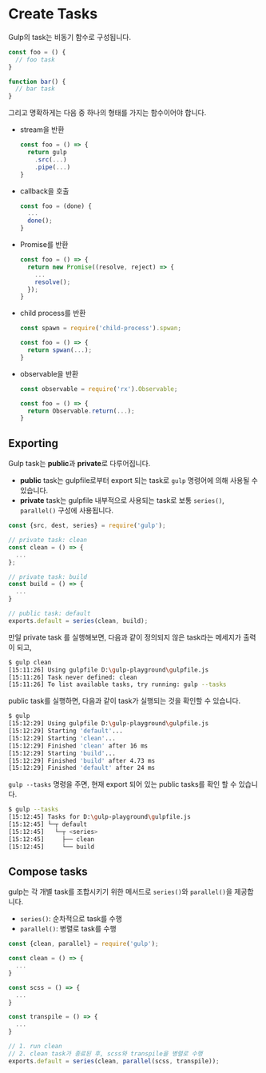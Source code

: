 # Create Tasks

Gulp의 task는 비동기 함수로 구성됩니다.

```javascript
const foo = () {
  // foo task
}

function bar() {
  // bar task
}
```

그리고 명확하게는 다음 중 하나의 형태를 가지는 함수이어야 합니다.

- stream을 반환

  ```javascript
  const foo = () => {
    return gulp
      .src(...)
      .pipe(...)
  }
  ```

- callback을 호출

  ```javascript
  const foo = (done) {
    ...
    done();
  }
  ```

- Promise를 반환

  ```javascript
  const foo = () => {
    return new Promise((resolve, reject) => {
      ...
      resolve();
    });
  }
  ```

- child process를 반환

  ```javascript
  const spawn = require('child-process').spwan;

  const foo = () => {
    return spwan(...);
  }
  ```

- observable을 반환

  ```javascript
  const observable = require('rx').Observable;

  const foo = () => {
    return Observable.return(...);
  }
  ```

## Exporting

Gulp task는 **public**과 **private**로 다루어집니다.

- **public** task는 gulpfile로부터 export 되는 task로 `gulp` 명령어에 의해 사용될 수 있습니다.
- **private** task는 gulpfile 내부적으로 사용되는 task로 보통 `series()`, `parallel()` 구성에 사용됩니다.

```javascript
const {src, dest, series} = require('gulp');

// private task: clean
const clean = () => {
  ...
};

// private task: build
const build = () => {
  ...
}

// public task: default
exports.default = series(clean, build);
```

만일 private task 를 실행해보면, 다음과 같이 정의되지 않은 task라는 메세지가 출력이 되고,

```bash
$ gulp clean
[15:11:26] Using gulpfile D:\gulp-playground\gulpfile.js
[15:11:26] Task never defined: clean
[15:11:26] To list available tasks, try running: gulp --tasks
```

public task를 실행하면, 다음과 같이 task가 실행되는 것을 확인할 수 있습니다.

```bash
$ gulp
[15:12:29] Using gulpfile D:\gulp-playground\gulpfile.js
[15:12:29] Starting 'default'...
[15:12:29] Starting 'clean'...
[15:12:29] Finished 'clean' after 16 ms
[15:12:29] Starting 'build'...
[15:12:29] Finished 'build' after 4.73 ms
[15:12:29] Finished 'default' after 24 ms
```

`gulp --tasks` 명령을 주면, 현재 export 되어 있는 public tasks를 확인 할 수 있습니다.

```bash
$ gulp --tasks
[15:12:45] Tasks for D:\gulp-playground\gulpfile.js
[15:12:45] └─┬ default
[15:12:45]   └─┬ <series>
[15:12:45]     ├── clean
[15:12:45]     └── build
```

## Compose tasks

gulp는 각 개별 task를 조합시키기 위한 메서드로 `series()`와 `parallel()`을 제공합니다.

- `series()`: 순차적으로 task를 수행
- `parallel()`: 병렬로 task를 수행

```javascript
const {clean, parallel} = require('gulp');

const clean = () => {
  ...
}

const scss = () => {
  ...
}

const transpile = () => {
  ...
}

// 1. run clean
// 2. clean task가 종료된 후, scss와 transpile을 병렬로 수행
exports.default = series(clean, parallel(scss, transpile));
```